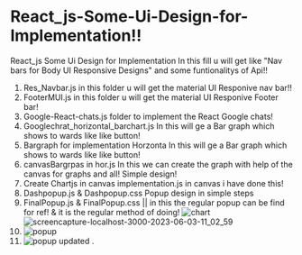 # React_js-Some-Ui-Design-for-Implementation!!
React_js Some Ui Design for Implementation In this fill u will get like "Nav bars for Body UI Responsive Designs" and some funtionalitys of Api!!

1. Res_Navbar.js in this folder u will get the material UI Responive nav bar!!
2. FooterMUI.js in this folder u will get the material UI Responive Footer bar!
3. Google-React-chats.js folder to implement the React Google chats!
4. Googlechrat_horizontal_barchart.js In this will ge a Bar graph which shows to wards like like button!
5. Bargraph for implementation Horzonta In this will ge a Bar graph which shows to wards like like button!
6. canvasBargrpas in hor.js In this we can create the graph with help of the canvas for graphs and all! Simple design!
7. Create Chartjs in canvas implementation.js in canvas i have done this!
8. Dashpopup.js & Dashpopup.css Popup design in simple steps
9. FinalPopup.js & FinalPopup.css || in this the regular popup can be find for ref! & it is the regular method of doing!
![chart](https://github.com/chandanhm1999/React_js-Some-Ui-Design-for-Implementation/assets/109410990/e27bb8a0-9089-4556-8ddb-0a9be66f0407)
![screencapture-localhost-3000-2023-06-03-11_02_59](https://github.com/chandanhm1999/React_js-Some-Ui-Design-for-Implementation/assets/109410990/15e81ab2-5fd4-4cae-a1c6-810a959a8b3b)
8. ![popup](https://github.com/chandanhm1999/React_js-Some-Ui-Design-for-Implementation/assets/109410990/cebe7f77-198b-40f8-8927-4349653aa6d9)
9. ![popup updated](https://github.com/chandanhm1999/React_js-Some-Ui-Design-for-Implementation/assets/109410990/d7087c80-d0b8-49c1-b905-792998feb611)
.
